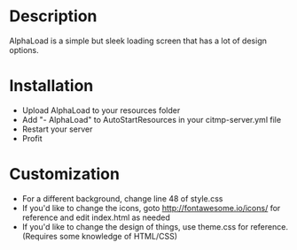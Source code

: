 # Description
AlphaLoad is a simple but sleek loading screen that has a lot of design options.

# Installation
- Upload AlphaLoad to your resources folder
- Add "- AlphaLoad" to AutoStartResources in your citmp-server.yml file
- Restart your server
- Profit

# Customization
- For a different background, change line 48 of style.css
- If you'd like to change the icons, goto http://fontawesome.io/icons/ for reference and edit index.html as needed
- If you'd like to change the design of things, use theme.css for reference. (Requires some knowledge of HTML/CSS)
